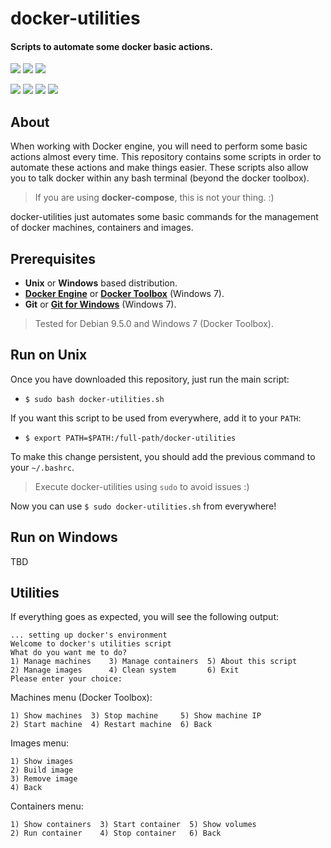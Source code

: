 # docker-utilities
#### Scripts to automate some docker basic actions.

![](https://cdn0.iconfinder.com/data/icons/social-media-2104/24/social_media_social_media_logo_git-64.png)
![](https://cdn0.iconfinder.com/data/icons/logos-brands/24/logo_brand_brands_logos_microsoft_windows-64.png)
![](https://cdn0.iconfinder.com/data/icons/social-media-2104/24/social_media_social_media_logo_docker-64.png)

![](https://d25lcipzij17d.cloudfront.net/badge.svg?id=gh&type=6&v=1.0&x2=0)
![](https://img.shields.io/badge/Maintained%3F-yes-green.svg)
![](https://img.shields.io/badge/Made%20with-Bash-1f425f.svg)
![](https://img.shields.io/badge/Ask%20me-anything-1abc9c.svg)

## About
When working with Docker engine, you will need to perform some basic actions almost every time.
This repository contains some scripts in order to automate these actions and make things easier.
These scripts also allow you to talk docker within any bash terminal (beyond the docker toolbox).

> If you are using **docker-compose**, this is not your thing. :)

docker-utilities just automates some basic commands for the management of docker machines, containers and images.

## Prerequisites
- **Unix** or **Windows** based distribution.
- [**Docker Engine**](https://www.docker.com/products/docker-engine) or [**Docker Toolbox**](https://docs.docker.com/toolbox/toolbox_install_windows/) (Windows 7).
- **Git** or [**Git for Windows**](https://git-scm.com/download/win) (Windows 7).
> Tested for Debian 9.5.0 and Windows 7 (Docker Toolbox).

## Run on Unix
Once you have downloaded this repository, just run the main script: 
- `$ sudo bash docker-utilities.sh`

If you want this script to be used from everywhere, add it to your `PATH`:
- `$ export PATH=$PATH:/full-path/docker-utilities`

To make this change persistent, you should add the previous command to your `~/.bashrc`.

> Execute docker-utilities using `sudo` to avoid issues :)

Now you can use `$ sudo docker-utilities.sh` from everywhere!

## Run on Windows

TBD

## Utilities
If everything goes as expected, you will see the following output:
```
... setting up docker's environment
Welcome to docker's utilities script
What do you want me to do?
1) Manage machines    3) Manage containers  5) About this script
2) Manage images      4) Clean system	    6) Exit
Please enter your choice:
```
Machines menu (Docker Toolbox):
```
1) Show machines  3) Stop machine     5) Show machine IP
2) Start machine  4) Restart machine  6) Back
```
Images menu:
```
1) Show images
2) Build image
3) Remove image
4) Back
```
Containers menu:
```
1) Show containers  3) Start container	5) Show volumes
2) Run container    4) Stop container	6) Back
```
